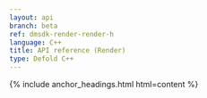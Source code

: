 ```yaml
---
layout: api
branch: beta
ref: dmsdk-render-render-h
language: C++
title: API reference (Render)
type: Defold C++
---
```

{% include anchor_headings.html html=content %}